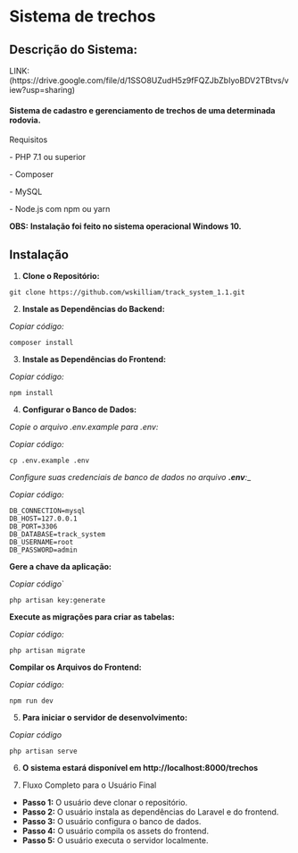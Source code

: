 <h1>Sistema de trechos</h1>

<h2>Descrição do Sistema:</h2>
LINK: (https://drive.google.com/file/d/1SSO8UZudH5z9fFQZJbZbIyoBDV2TBtvs/view?usp=sharing)

<h4>Sistema de cadastro e gerenciamento de trechos de uma determinada rodovia.</h4>

<p>Requisitos</p>
<p>- PHP 7.1 ou superior</p>
<p>- Composer</p>
<p>- MySQL</p>
<p>- Node.js com npm ou yarn</p>

**OBS:** __Instalação foi feito no sistema operacional Windows 10.__
## Instalação ##

1. **Clone o Repositório:**

````
git clone https://github.com/wskilliam/track_system_1.1.git
````
2. **Instale as Dependências do Backend:**

_Copiar código:_

````
composer install
````

3. **Instale as Dependências do Frontend:**

_Copiar código:_
````
npm install
````

4. **Configurar o Banco de Dados:**

_Copie o arquivo .env.example para .env:_

_Copiar código:_
````
cp .env.example .env
`````

_Configure suas credenciais de banco de dados no arquivo **.env**:__

_Copiar código:_
````
DB_CONNECTION=mysql
DB_HOST=127.0.0.1
DB_PORT=3306
DB_DATABASE=track_system
DB_USERNAME=root
DB_PASSWORD=admin
`````
**Gere a chave da aplicação:**

_Copiar código_`

````
php artisan key:generate
`````

**Execute as migrações para criar as tabelas:**

_Copiar código:_
````
php artisan migrate
````
**Compilar os Arquivos do Frontend:**

_Copiar código:_
```
npm run dev
````

5. **Para iniciar o servidor de desenvolvimento:**

_Copiar código_
````
php artisan serve
````

6. **O sistema estará disponível em http://localhost:8000/trechos**

7. Fluxo Completo para o Usuário Final

- **Passo 1:** O usuário deve clonar o repositório.
- **Passo 2:** O usuário instala as dependências do Laravel e do frontend.
- **Passo 3:** O usuário configura o banco de dados.
- **Passo 4:** O usuário compila os assets do frontend.
- **Passo 5:** O usuário executa o servidor localmente.
